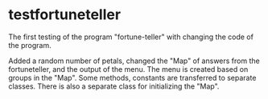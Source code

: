 # testfortuneteller
The first testing of the program "fortune-teller" with changing the code of the program.


Added a random number of petals, changed the "Map" of answers from the fortuneteller, and the output of the menu. The menu is created based on groups in the "Map". Some methods, constants are transferred to separate classes. There is also a separate class for initializing the "Map".
